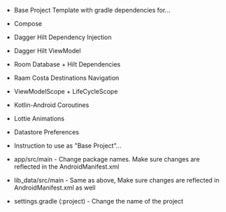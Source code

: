 
- Base Project Template with gradle dependencies for...

- Compose
- Dagger Hilt Dependency Injection
- Dagger Hilt ViewModel
- Room Database + Hilt Dependencies
- Raam Costa Destinations Navigation
- ViewModelScope + LifeCycleScope
- Kotlin-Android Coroutines
- Lottie Animations
- Datastore Preferences



- Instruction to use as "Base Project"...

- app/src/main - Change package names. Make sure changes are reflected in the AndroidManifest.xml
- lib_data/src/main - Same as above, Make sure changes are reflected in AndroidManifest.xml as well
- settings.gradle (:project) - Change the name of the project


